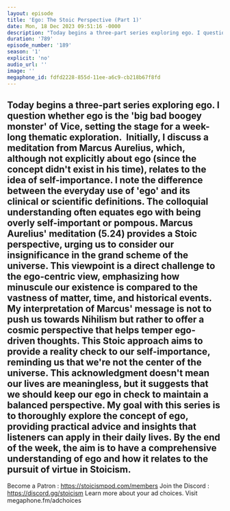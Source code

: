 ```yaml
---
layout: episode
title: 'Ego: The Stoic Perspective (Part 1)'
date: Mon, 18 Dec 2023 09:51:16 -0000
description: "Today begins a three-part series exploring ego. I question whether ego is the 'big bad boogey monster' of Vice, setting the stage for a week-long thematic exploration.\_\nInitially, I discuss a meditation from Marcus Aurelius, which, although not explicitly about ego (since the concept didn't exist in his time), relates to the idea of self-importance.\nI note the difference between the everyday use of 'ego' and its clinical or scientific definitions. The colloquial understanding often equates ego with being overly self-important or pompous.\nMarcus Aurelius' meditation (5.24) provides a Stoic perspective, urging us to consider our insignificance in the grand scheme of the universe. This viewpoint is a direct challenge to the ego-centric view, emphasizing how minuscule our existence is compared to the vastness of matter, time, and historical events.\nMy interpretation of Marcus' message is not to push us towards Nihilism but rather to offer a cosmic perspective that helps temper ego-driven thoughts. This Stoic approach aims to provide a reality check to our self-importance, reminding us that we're not the center of the universe. This acknowledgment doesn't mean our lives are meaningless, but it suggests that we should keep our ego in check to maintain a balanced perspective.\nMy goal with this series is to thoroughly explore the concept of ego, providing practical advice and insights that listeners can apply in their daily lives. By the end of the week, the aim is to have a comprehensive understanding of ego and how it relates to the pursuit of virtue in Stoicism.\_\n--\nBecome a Patron : https://stoicismpod.com/members\nJoin the Discord : https://discord.gg/stoicism\nLearn more about your ad choices. Visit megaphone.fm/adchoices"
duration: '789'
episode_number: '189'
season: '1'
explicit: 'no'
audio_url: ''
image: ''
megaphone_id: fdfd2228-855d-11ee-a6c9-cb218b67f8fd
---
```


Today begins a three-part series exploring ego. I question whether ego is the 'big bad boogey monster' of Vice, setting the stage for a week-long thematic exploration. 
Initially, I discuss a meditation from Marcus Aurelius, which, although not explicitly about ego (since the concept didn't exist in his time), relates to the idea of self-importance.
I note the difference between the everyday use of 'ego' and its clinical or scientific definitions. The colloquial understanding often equates ego with being overly self-important or pompous.
Marcus Aurelius' meditation (5.24) provides a Stoic perspective, urging us to consider our insignificance in the grand scheme of the universe. This viewpoint is a direct challenge to the ego-centric view, emphasizing how minuscule our existence is compared to the vastness of matter, time, and historical events.
My interpretation of Marcus' message is not to push us towards Nihilism but rather to offer a cosmic perspective that helps temper ego-driven thoughts. This Stoic approach aims to provide a reality check to our self-importance, reminding us that we're not the center of the universe. This acknowledgment doesn't mean our lives are meaningless, but it suggests that we should keep our ego in check to maintain a balanced perspective.
My goal with this series is to thoroughly explore the concept of ego, providing practical advice and insights that listeners can apply in their daily lives. By the end of the week, the aim is to have a comprehensive understanding of ego and how it relates to the pursuit of virtue in Stoicism. 
--
Become a Patron : https://stoicismpod.com/members
Join the Discord : https://discord.gg/stoicism
Learn more about your ad choices. Visit megaphone.fm/adchoices